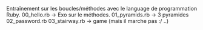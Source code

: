 Entraînement sur les boucles/méthodes avec le language de programmation Ruby.
00_hello.rb -> Exo sur le méthodes.
01_pyramids.rb -> 3 pyramides
02_password.rb 
03_stairway.rb -> game (mais il marche pas :/ ..)


